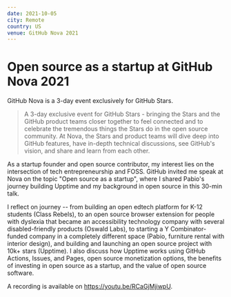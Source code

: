 ```yaml
---
date: 2021-10-05
city: Remote
country: US
venue: GitHub Nova 2021
---
```


# Open source as a startup at GitHub Nova 2021

GitHub Nova is a 3-day event exclusively for GitHub Stars.

> A 3-day exclusive event for GitHub Stars - bringing the Stars and the GitHub product teams closer together to feel connected and to celebrate the tremendous things the Stars do in the open source community. At Nova, the Stars and product teams will dive deep into GitHub features, have in-depth technical discussions, see GitHub's vision, and share and learn from each other.

As a startup founder and open source contributor, my interest lies on the intersection of tech entrepreneurship and FOSS. GitHub invited me speak at Nova on the topic "Open source as a startup", where I shared Pabio's journey building Upptime and my background in open source in this 30-min talk.

I reflect on journey -- from building an open edtech platform for K-12 students (Class Rebels), to an open source browser extension for people with dyslexia that became an accessibility technology company with several disabled-friendly products (Oswald Labs), to starting a Y Combinator-funded company in a completely different space (Pabio, furniture rental with interior design), and building and launching an open source project with 10k+ stars (Upptime). I also discuss how Upptime works using GitHub Actions, Issues, and Pages, open source monetization options, the benefits of investing in open source as a startup, and the value of open source software.

A recording is available on https://youtu.be/RCaGjMjiwpU.
